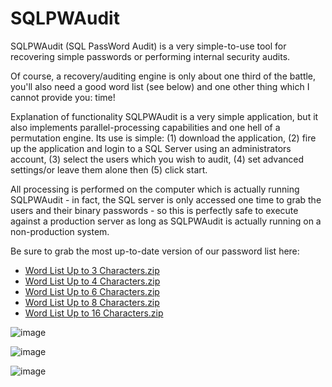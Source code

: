 # SQLPWAudit
SQLPWAudit (SQL PassWord Audit) is a very simple-to-use tool for recovering simple passwords or performing internal security audits.

Of course, a recovery/auditing engine is only about one third of the battle, you'll also need a good word list (see below) and one other thing which I cannot provide you: time!

Explanation of functionality
SQLPWAudit is a very simple application, but it also implements parallel-processing capabilities and one hell of a permutation engine. Its use is simple: (1) download the application, (2) fire up the application and login to a SQL Server using an administrators account, (3) select the users which you wish to audit, (4) set advanced settings/or leave them alone then (5) click start.

All processing is performed on the computer which is actually running SQLPWAudit - in fact, the SQL server is only accessed one time to grab the users and their binary passwords - so this is perfectly safe to execute against a production server as long as SQLPWAudit is actually running on a non-production system.

Be sure to grab the most up-to-date version of our password list here:
- [Word List Up to 3 Characters.zip](https://networkdls.com/DirectDownload/Word%20List%20Up%20to%203%20Characters.zip)
- [Word List Up to 4 Characters.zip](https://networkdls.com/DirectDownload/Word%20List%20Up%20to%204%20Characters.zip)
- [Word List Up to 6 Characters.zip](https://networkdls.com/DirectDownload/Word%20List%20Up%20to%206%20Characters.zip)
- [Word List Up to 8 Characters.zip](https://networkdls.com/DirectDownload/Word%20List%20Up%20to%208%20Characters.zip)
- [Word List Up to 16 Characters.zip](https://networkdls.com/DirectDownload/Word%20List%20Up%20to%2016%20Characters.zip)


![image](https://github.com/NTDLS/SQLPWAudit/assets/11428567/580223ef-5e48-4a34-acda-283f54cb6cd8)

![image](https://github.com/NTDLS/SQLPWAudit/assets/11428567/6e0fc3fa-b804-4635-b916-2ca975904a29)

![image](https://github.com/NTDLS/SQLPWAudit/assets/11428567/bfad6a67-86e7-4e49-80e5-169d09438d36)
